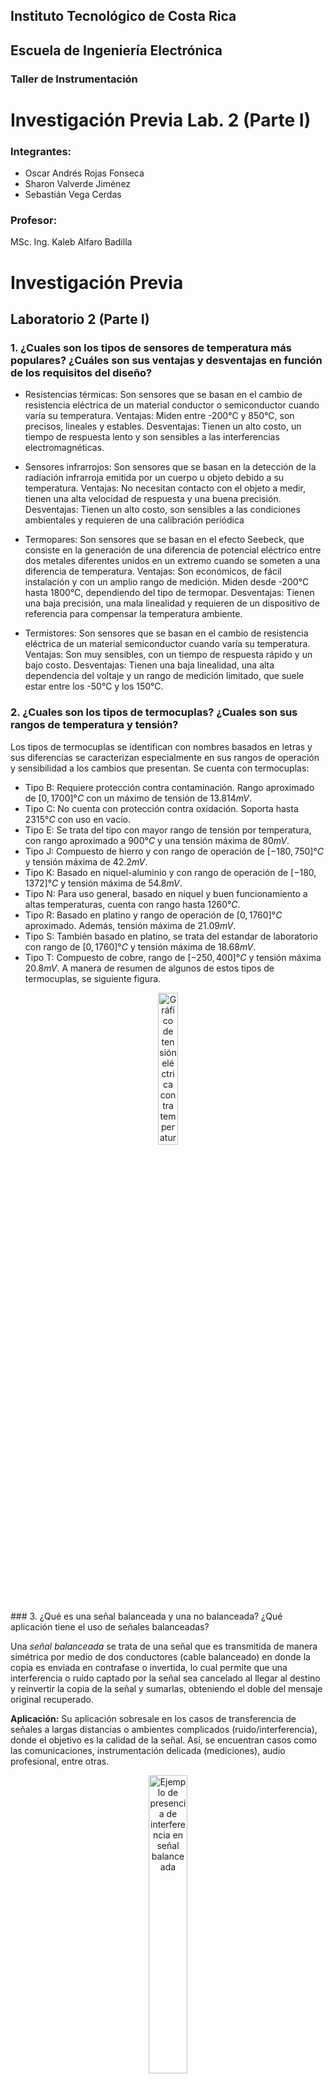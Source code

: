 ## Instituto Tecnológico de Costa Rica

## Escuela de Ingeniería Electrónica
### Taller de Instrumentación

# Investigación Previa Lab. 2 (Parte I)

### Integrantes:
- Oscar Andrés Rojas Fonseca
- Sharon Valverde Jiménez
- Sebastián Vega Cerdas 

### Profesor:
MSc. Ing. Kaleb Alfaro Badilla


# Investigación Previa
## Laboratorio 2 (Parte I)

### 1. ¿Cuales son los tipos de sensores de temperatura más populares? ¿Cuáles son sus ventajas y desventajas en función de los requisitos del diseño?

- Resistencias térmicas: Son sensores que se basan en el cambio de resistencia eléctrica de un material conductor o semiconductor cuando varía su temperatura.
        Ventajas: Miden entre -200°C y 850°C, son precisos, lineales y estables.
        Desventajas: Tienen un alto costo, un tiempo de respuesta lento y son sensibles a las interferencias electromagnéticas.

- Sensores infrarrojos: Son sensores que se basan en la detección de la radiación infrarroja emitida por un cuerpo u objeto debido a su temperatura.
        Ventajas: No necesitan contacto con el objeto a medir, tienen una alta velocidad de respuesta y una buena precisión.
        Desventajas: Tienen un alto costo, son sensibles a las condiciones ambientales y requieren de una calibración periódica

- Termopares: Son sensores que se basan en el efecto Seebeck, que consiste en la generación de una diferencia de potencial eléctrico entre dos metales diferentes unidos en un extremo cuando se someten a una diferencia de temperatura.
        Ventajas: Son económicos, de fácil instalación y con un amplio rango de medición. Miden desde -200°C hasta 1800°C, dependiendo del tipo de termopar.
        Desventajas: Tienen una baja precisión, una mala linealidad y requieren de un dispositivo de referencia para compensar la temperatura ambiente.

- Termistores: Son sensores que se basan en el cambio de resistencia eléctrica de un material semiconductor cuando varía su temperatura.
        Ventajas: Son muy sensibles, con un tiempo de respuesta rápido y un bajo costo.
        Desventajas: Tienen una baja linealidad, una alta dependencia del voltaje y un rango de medición limitado, que suele estar entre los -50°C y los 150°C.


### 2. ¿Cuales son los tipos de termocuplas? ¿Cuales son sus rangos de temperatura y tensión?

Los tipos de termocuplas se identifican con nombres basados en letras y sus diferencias se caracterizan especialmente en sus rangos de operación y sensibilidad a los cambios que presentan.
Se cuenta con termocuplas:
- Tipo B: Requiere protección contra contaminación. Rango aproximado de $[0,1700] °C$ con un máximo de tensión de $13.814 mV$. 
- Tipo C: No cuenta con protección contra oxidación. Soporta hasta $2315 °C$ con uso en vacío.
- Tipo E: Se trata del tipo con mayor rango de tensión por temperatura, con rango aproximado a $900 °C$ y una tensión máxima de $80 mV$.
- Tipo J: Compuesto de hierro y con rango de operación de $[-180,750] °C$ y tensión máxima de $42.2 mV$.
- Tipo K: Basado en niquel-aluminio y con rango de operación de $[-180,1372] °C$ y tensión máxima de $54.8 mV$. 
- Tipo N: Para uso general, basado en niquel y buen funcionamiento a altas temperaturas, cuenta con rango hasta $1260 °C$.
- Tipo R: Basado en platino y rango de operación de $[0,1760] °C$ aproximado. Además, tensión máxima de $21.09 mV$.
- Tipo S: También basado en platino, se trata del estandar de laboratorio con rango de $[0,1760] °C$ y tensión máxima de $18.68 mV$.
- Tipo T: Compuesto de cobre, rango de $[-250,400] °C$ y tensión máxima $20.8 mV$.
A manera de resumen de algunos de estos tipos de termocuplas, se siguiente figura.
<p align="center">
<img src="/images/termocupla.PNG" alt="Gráfico de tensión eléctrica contra temperatura de termocuplas" style="width:25%;" />
</p>
### 3. ¿Qué es una señal balanceada y una no balanceada? ¿Qué aplicación tiene el uso de señales balanceadas?

Una *señal balanceada* se trata de una señal que es transmitida de manera simétrica por medio de dos conductores (cable balanceado) en donde la copia es enviada en contrafase o invertida, lo cual permite que una interferencia o ruido captado por la señal sea cancelado al llegar al destino y reinvertir la copia de la señal y sumarlas, obteniendo el doble del mensaje original recuperado.

**Aplicación:** Su aplicación sobresale en los casos de transferencia de señales a largas distancias o ambientes complicados (ruido/interferencia), donde el objetivo es la calidad de la señal. Así, se encuentran casos como las comunicaciones, instrumentación delicada (mediciones), audio profesional, entre otras.
<p align="center">
<img src="/images/senal_balanceada.png" alt="Ejemplo de presencia de interferencia en señal balanceada" style="width:35%;" />
</p>
Una *señal no balanceada* se trata de una mensaje enviado de manera más simple, ya que solo se cuenta con un medio vivo y referencia (tierra), de manera que dicho conductor de referencia protege con mallado la línea con el mensaje. Dichas señales suelen verse en conexiones de instrumentos musicales o equipos de buen desempeño.

### 4. ¿Qué es el aislamiento eléctrico entre dos tierras? ¿En los diseños electrónicos que ventajas tiene el aislamiento entre señales?

RESPUESTA

### 5. Investigue diseños electrónicos para aislar eléctricamente señales DC o de baja frecuencia (<100Hz).

RESPUESTA

### 6. Investigue diseños de amplificadores con ganancia programable.

RESPUESTA

### 7. Investigue como se mide el rechazo de modo común para una señal diferencial, y el rechazo de crosstalk entre dos canales.

Para medir el **CMR** o **CMRR** de una señal diferencial primero se debe medir la ganancia diferencial ($A_d$) de manera que se logre apreciar la diferencia entre los das dos entradas al dispositivo.

Luego se tiene la ganancia de modo común ($A_c$), la cual afecta directamente a las tensiones continuas que se encuentren en la entrada del dispositivo. Así, se calcula el valor del CMRR en decibeles con la siguiente fórmula:

$$CMRR = 20\cdot log \left(\frac{A_d}{A_c}\right)$$

Para realizar estas mediciones se puede utilizar el método de resistencias de precisión, como se observa en la figura, donde se aplica una señal a las entradas y se mide su diferencia con la salida, en este punto una variación del $0.1\%$ corresponde en CMR a aproximadamente $66$ $dB$.
<p align="center">
  <img src="/images/CMRR_resistencias.PNG" alt="Circuito de medición para CMRR con resistencias de presición" style="width:30%;" />
</p>


Otro método se realiza al aplicarle diferentes tensiones conmutadas a un circuito un mayor cantidad de componentes, entre esos un amplificador extra que este bien definido en sus características, entre las cuales se encuentra una alta ganancia. Ejemplo en la figura siguiente.
<p align="center">
<img src="/images/CMRR_conmutadas.PNG" alt="Circuito de medición para CMRR con conmutación de fuentes" style="width:35%;" />
</p>
La medición del **rechazo de crosstalk** se mide al obtener la relación señal a crosstalk, donde la señal se mide de manera directa, pero el crosstalk se mide al aplicar un tono a una entrada y medir la salida del otro canal, permitiendo observar el crosstalk resultante. En la siguiente ilustración se muestra un diagrama de ejemplo con capacitores modelando el crosstalk.
<p align="center">
<img src="/images/crosstalk.PNG" alt="Circuito de medición para crosstalk" style="width:35%;" />
</p>
De esta manera, se aplica la fórmula de relación señal a crosstalk en decibeles:

$$SCT = 10\cdot log \left(\frac{P_{señal}}{P_{crosstalk}}\right)$$


## Referencias
- a
- a
- a
- a
- Problema 2
- https://www.emb.cl/electroindustria/articulo.mvc?xid=1502&ni=termocuplas-fundamentos-y-recomendaciones
- https://catedra.ing.unlp.edu.ar/electrotecnia/cys//DI/termocuplas.pdf
- https://www.watlow.com/resources-and-support/engineering-tools/reference-data/thermocouple-types
- Problema 3
- http://telcoavi.es/blog/senal-balanceada-vs-senal-no-balanceada/
- https://www.thomann.de/blog/es/cable-balanceado-y-no-balanceado-en-que-se-diferencian/
- a
- a
- a
- a
- a
- a
- a
- Problema 7
- https://electrositio.com/relacion-de-rechazo-en-modo-comun-cmrr-y-el-amplificador-operacional/
- https://www.tsc.uc3m.es/~fran/docencia/SyCT/Tema6_sesion1.pdf
- https://www.youtube.com/watch?v=Cv5zNkC4-ao




# Lo copié de por ahí para tenerlo de referencia y ver como se hacen algunas cosas...
AAAAAAAAAAAAA
$$P(x)=1/N \cdot \displaystyle\sum_{n=0}^{N-1}x(n)^2$$




